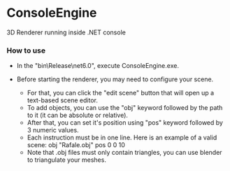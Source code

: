 # ConsoleEngine
3D Renderer running inside .NET console 

### How to use
- In the "bin\Release\net6.0", execute ConsoleEngine.exe.

- Before starting the renderer, you may need to configure your scene.
  - For that, you can click the "edit scene" button that will open up a text-based scene editor.
  - To add objects, you can use the "obj" keyword followed by the path to it (it can be absolute or relative).
  - After that, you can set it's position using "pos" keyword followed by 3 numeric values.
  - Each instruction must be in one line. Here is an example of a valid scene:
    obj "Rafale.obj"
    pos 0 0 10
  - Note that .obj files must only contain triangles, you can use blender to triangulate your meshes.
